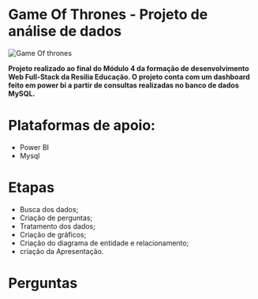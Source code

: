 # Game Of Thrones - Projeto de análise de dados
![Game Of thrones](https://user-images.githubusercontent.com/113200413/213538687-ea4002c2-608c-4982-ad57-b1c7d3602a15.png)

**Projeto realizado ao final do Módulo 4 da formação de desenvolvimento Web Full-Stack da Resilia Educação. O projeto conta com um dashboard feito em power bi a partir de consultas realizadas no banco de dados MySQL.**

# Plataformas de apoio:

<ul>
<li>Power BI </li>
<li>Mysql </li>
</ul>

# Etapas
<ul>
<li>Busca dos dados; </li>
<li>Criação de perguntas;</li>
<li>Tratamento dos dados;</li>
<li>Criação de gráficos;</li>
<li>Criação do diagrama de entidade e relacionamento;</li>
<li>criação da Apresentação.</li>
</ul>

# Perguntas
